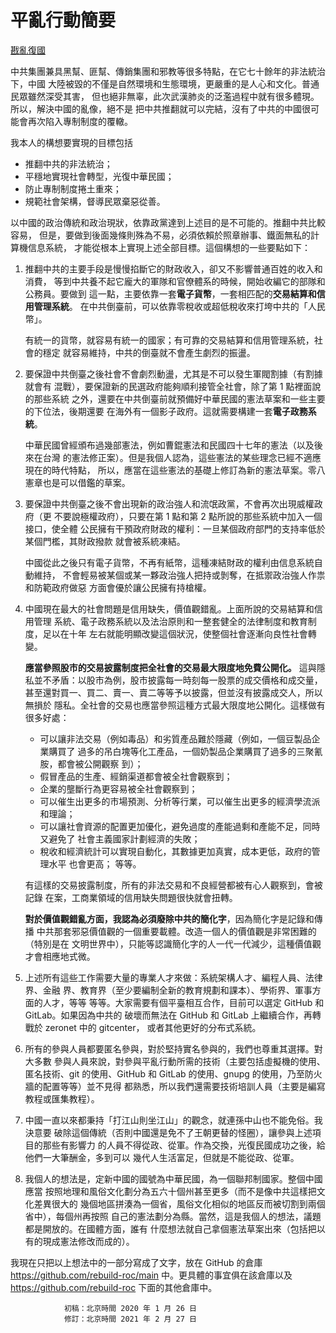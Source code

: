 # 平亂行動簡要

[戡亂復國](mailto:rebld-roc@protonmail.com)


中共集團兼具黑幫、匪幫、傳銷集團和邪教等很多特點，在它七十餘年的非法統治下，中國
大陸被毀的不僅是自然環境和生態環境，更嚴重的是人心和文化。普通民眾雖然深受其害，
但也絕非無辜，此次武漢肺炎的泛濫過程中就有很多體現。所以，解決中國的亂像，絕不是
把中共推翻就可以完結，沒有了中共的中國很可能會再次陷入專制制度的覆轍。

我本人的構想要實現的目標包括
* 推翻中共的非法統治；
* 平穩地實現社會轉型，光復中華民國；
* 防止專制制度捲土重來；
* 規範社會架構，督導民眾棄惡從善。

以中國的政治傳統和政治現狀，依靠政黨達到上述目的是不可能的。推翻中共比較容易，
但是，要做到後面幾條則殊為不易，必須依賴於照章辦事、鐵面無私的計算機信息系統，
才能從根本上實現上述全部目標。這個構想的一些要點如下：
1. 推翻中共的主要手段是慢慢掐斷它的財政收入，卻又不影響普通百姓的收入和消費，
    等到中共養不起它龐大的軍隊和官僚體系的時候，開始收編它的部隊和公務員。要做到
    這一點，主要依靠一套**電子貨幣**，一套相匹配的**交易結算和信用管理系統**。
    在中共倒臺前，可以依靠零稅收或超低稅收來打垮中共的「人民幣」。

    有統一的貨幣，就容易有統一的國家；有可靠的交易結算和信用管理系統，社會的穩定
    就容易維持，中共的倒臺就不會產生劇烈的振盪。
2. 要保證中共倒臺之後社會不會劇烈動盪，尤其是不可以發生軍閥割據（有割據就會有
    混戰），要保證新的民選政府能夠順利接管全社會，除了第 1 點裡面說的那些系統
    之外，還要在中共倒臺前就預備好中華民國的憲法草案和一些主要的下位法，後期還要
    在海外有一個影子政府。這就需要構建一套**電子政務系統**。

    中華民國曾經頒布過幾部憲法，例如曹錕憲法和民國四十七年的憲法（以及後來在台灣
    的憲法修正案）。但是我個人認為，這些憲法的某些理念已經不適應現在的時代特點，
    所以，應當在這些憲法的基礎上修訂為新的憲法草案。零八憲章也是可以借鑑的草案。
3. 要保證中共倒臺之後不會出現新的政治強人和流氓政黨，不會再次出現威權政府（更
    不要說極權政府），只要在第 1 點和第 2 點所說的那些系統中加入一個接口，使全體
    公民擁有干預政府財政的權利：一旦某個政府部門的支持率低於某個門檻，其財政撥款
    就會被系統凍結。

    中國從此之後只有電子貨幣，不再有紙幣，這種凍結財政的權利由信息系統自動維持，
    不會輕易被某個或某一夥政治強人把持或剝奪，在抵禦政治強人作祟和防範政府做惡
    方面會優於讓公民擁有持槍權。
4. 中國現在最大的社會問題是信用缺失，價值觀錯亂。上面所說的交易結算和信用管理
    系統、電子政務系統以及法治原則和一整套健全的法律制度和教育制度，足以在十年
    左右就能明顯改變這個狀況，使整個社會逐漸向良性社會轉變。

    **應當參照股市的交易披露制度把全社會的交易最大限度地免費公開化。**
    這與隱私並不矛盾：以股市為例，股市披露每一時刻每一股票的成交價格和成交量，
    甚至還對買一、買二、賣一、賣二等等予以披露，但並沒有披露成交人，所以無損於
    隱私。全社會的交易也應當參照這種方式最大限度地公開化。這樣做有很多好處：
      * 可以讓非法交易（例如毒品）和劣質產品難於隱藏（例如，一個豆製品企業購買了
      過多的吊白塊等化工產品，一個奶製品企業購買了過多的三聚氰胺，都會被公開觀察
      到）；
      * 假冒產品的生產、經銷渠道都會被全社會觀察到；
      * 企業的壟斷行為更容易被全社會觀察到；
      * 可以催生出更多的市場預測、分析等行業，可以催生出更多的經濟學流派和理論；
      * 可以讓社會資源的配置更加優化，避免過度的產能過剩和產能不足，同時又避免了
      社會主義國家計劃經濟的失敗；
      * 稅收和經濟統計可以實現自動化，其數據更加真實，成本更低，政府的管理水平
      也會更高；
    等等。

    有這樣的交易披露制度，所有的非法交易和不良經營都被有心人觀察到，會被記錄
    在案，工商業領域的信用缺失問題很快就會扭轉。

    **對於價值觀錯亂方面，我認為必須廢除中共的簡化字**，因為簡化字是記錄和傳播
    中共那套邪惡價值觀的一個重要載體。改造一個人的價值觀是非常困難的（特別是在
    文明世界中），只能等認識簡化字的人一代一代減少，這種價值觀才會相應地式微。
5. 上述所有這些工作需要大量的專業人才來做：系統架構人才、編程人員、法律界、金融
  界、教育界（至少要編制全新的教育規劃和課本）、學術界、軍事方面的人才，等等
  等等。大家需要有個平臺相互合作，目前可以選定 GitHub 和 GitLab。如果因為中共的
  破壞而無法在 GitHub 和 GitLab 上繼續合作，再轉戰於 zeronet 中的 gitcenter，
  或者其他更好的分布式系統。
6. 所有的參與人員都要匿名參與，對於堅持實名參與的，我們也尊重其選擇。對大多數
  參與人員來說，對參與平亂行動所需的技術（主要包括虛擬機的使用、匿名技術、git
  的使用、GitHub 和 GitLab 的使用、gnupg 的使用，乃至防火牆的配置等等）並不見得
  都熟悉，所以我們還需要技術培訓人員（主要是編寫教程或匯集教程）。
7. 中國一直以來都秉持「打江山則坐江山」的觀念，就連孫中山也不能免俗。我決意要
  破除這個傳統（否則中國還是免不了王朝更替的怪圈），讓參與上述項目的那些有影響力
  的人員不得從政、從軍。作為交換，光復民國成功之後，給他們一大筆酬金，多到可以
  幾代人生活富足，但就是不能從政、從軍。
8. 我個人的想法是，定新中國的國號為中華民國，為一個聯邦制國家。整個中國應當
  按照地理和風俗文化劃分為五六十個州甚至更多（而不是像中共這樣把文化差異很大的
  幾個地區拼湊為一個省，風俗文化相似的地區反而被切割到兩個省中），每個州再按照
  自己的憲法劃分為縣。當然，這是我個人的想法，議題都是開放的。在國體方面，誰有
  什麼想法就自己拿個憲法草案出來（包括把以有的現成憲法修改而成的）。

我現在只把以上想法中的一部分寫成了文字，放在 GitHub 的倉庫
<https://github.com/rebuild-roc/main> 中。更具體的事宜俱在該倉庫以及
<https://github.com/rebuild-roc> 下面的其他倉庫中。

				初稿：北京時間 2020 年 1 月 26 日
				修訂：北京時間 2021 年 2 月 27 日
